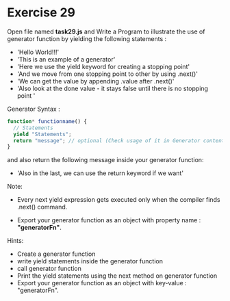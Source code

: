 # Exercise 29

Open file named **task29.js** and Write a Program to illustrate the use of generator function by yielding the following statements :

- 'Hello World!!!'
- 'This is an example of a generator'
- 'Here we use the yield keyword for creating a stopping point'
- 'And we move from one stopping point to other by using .next()'
- 'We can get the value by appending .value after .next()'
- 'Also look at the done value - it stays false until there is no stopping point '

Generator Syntax :

```js
function* functionname() {
  // Statements
  yield "Statements";
  return "message"; // optional (Check usage of it in Generator content)
}
```

and also return the following message inside your generator function:

- 'Also in the last, we can use the return keyword if we want'

Note:

- Every next yield expression gets executed only when the compiler finds .next() command.

- Export your generator function as an object with property name :
  **"generatorFn"**.

Hints:

- Create a generator function
- write yield statements inside the generator function
- call generator function
- Print the yield statements using the next method on generator function
- Export your generator function as an object with key-value : "generatorFn".